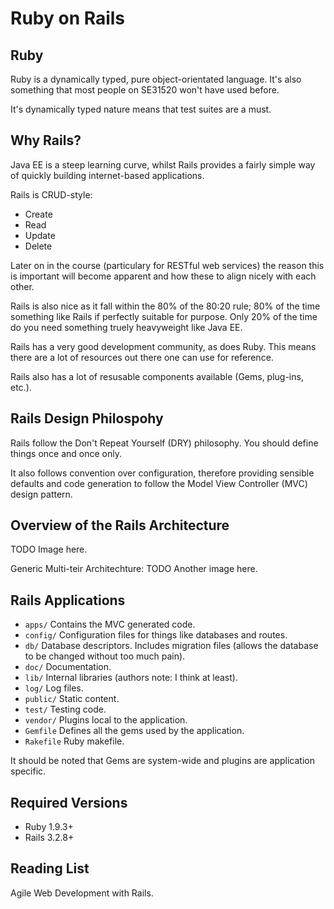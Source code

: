 Ruby on Rails
=============

Ruby
----
Ruby is a dynamically typed, pure object-orientated language. It's also something that most people
on SE31520 won't have used before.

It's dynamically typed nature means that test suites are a must.


Why Rails?
----------
Java EE is a steep learning curve, whilst Rails provides a fairly simple way of quickly building
internet-based applications.

Rails is CRUD-style:
* Create
* Read
* Update
* Delete

Later on in the course (particulary for RESTful web services) the reason this is important will 
become apparent and how these to align nicely with each other.

Rails is also nice as it fall within the 80% of the 80:20 rule; 80% of the time something like 
Rails if perfectly suitable for purpose. Only 20% of the time do you need something truely 
heavyweight like Java EE.

Rails has a very good development community, as does Ruby. This means there are a lot of resources
out there one can use for reference.

Rails also has a lot of resusable components available (Gems, plug-ins, etc.).

Rails Design Philospohy
-----------------------
Rails follow the Don't Repeat Yourself (DRY) philosophy. You should define things once and once 
only.

It also follows convention over configuration, therefore providing sensible defaults and code 
generation to follow the Model View Controller (MVC) design pattern.

Overview of the Rails Architecture
----------------------------------
TODO Image here.

Generic Multi-teir Architechture:
TODO Another image here.

Rails Applications
------------------
* `apps/` Contains the MVC generated code.
* `config/` Configuration files for things like databases and routes.
* `db/` Database descriptors. Includes migration files (allows the database to be changed without too much pain).
* `doc/` Documentation.
* `lib/` Internal libraries (authors note: I think at least).
* `log/` Log files.
* `public/` Static content.
* `test/` Testing code.
* `vendor/` Plugins local to the application.
* `Gemfile` Defines all the gems used by the application.
* `Rakefile` Ruby makefile.

It should be noted that Gems are system-wide and plugins are application specific.

Required Versions
-----------------
* Ruby 1.9.3+
* Rails 3.2.8+

Reading List
------------
Agile Web Development with Rails.
